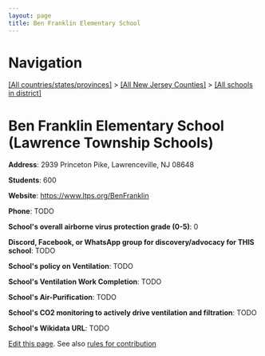```yaml
---
layout: page
title: Ben Franklin Elementary School
---
```

# Navigation

[[All countries/states/provinces]](../../..) > [[All New Jersey Counties]](../..) > [[All schools in district]](..)

# Ben Franklin Elementary School (Lawrence Township Schools)

**Address**: 2939 Princeton Pike, Lawrenceville, NJ 08648

**Students**: 600

**Website**: <https://www.ltps.org/BenFranklin>

**Phone**: TODO

**School's overall airborne virus protection grade (0-5)**: 0

**Discord, Facebook, or WhatsApp group for discovery/advocacy for THIS school**: TODO

**School's policy on Ventilation**: TODO

**School's Ventilation Work Completion**: TODO

**School's Air-Purification**: TODO

**School's CO2 monitoring to actively drive ventilation and filtration**: TODO

**School's Wikidata URL**: TODO


[Edit this page](https://github.com/ventilate-schools/NJ/edit/main/./Lawrence_Township_Schools/Ben_Franklin_Elementary_School.md). See also [rules for contribution](../../../contribution-rules/)
